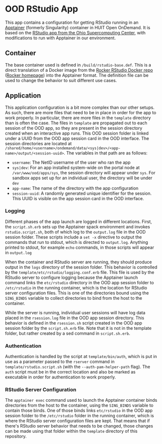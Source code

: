 # OOD RStudio App

This app contains a configuration for getting RStudio running in an [Apptainer](https://apptainer.org/) (formerly Singularity) container in HUIT Open OnDemand. It is based on the [RStudio app from the Ohio Supercomputing Center](https://github.com/OSC/bc_osc_rstudio_server), with modifications to run with Apptainer in our environment.

## Container

The base container used is defined in `/build/rstudio-base.def`. This is a direct translation of a Docker image from the [Rocker RStudio Docker repo](https://hub.docker.com/r/rocker/rstudio) ([Rocker homepage](https://rocker-project.org/)) into the Apptainer format. The definition file can be used to change the behavior to suit different use cases.

## Application

This application configuration is a bit more complex than our other setups. As such, there are more files that need to be in place in order for the app to work properly. In particular, there are more files in the `template` directory than is often the case. The files in `template` are propagated out to each session of the OOD app, so they are present in the session directory created when an interactive app runs. This OOD session folder is linked under a UUID from the OOD app session card in the OOD interface. The session directories are located at `/shared/home/<username>/ondemand/data/<sys|dev>/<app-name>/output/<session-uuid>`. The variables in that path are as follows:
- `username`: The NetID username of the user who ran the app
- `sys|dev`: For an app installed system-wide on the portal node at `/var/www/ood/apps/sys`, the session directory will appear under `sys`. For sandbox apps set up for an individual user, the directory will be under `dev`
- `app-name`: The name of the directory with the app configuration
- `session-uuid`: A randomly generated unique identifier for the session. This UUID is visible on the app session card in the OOD interface.

### Logging

Different phases of the app launch are logged in different locations. First, the `script.sh.erb` sets up the Apptainer spack environment and invokes `rstudio.script.sh`, both of which log to the `output.log` file in the OOD session folder. These scripts include a `set -x` directive to output the commands that run to stdout, which is directed to `output.log`. Anything printed to stdout, for example `echo` commands, in those scripts will appear in `output.log`

When the container and RStudio server are running, they should produce output in the `logs` directory of the session folder. This behavior is controlled by the `template/etc/rstudio/logging.conf.erb` file. This file is used by the RStudio server to configure logging because the Apptainer launch command links the `etc/rstudio` directory in the OOD app session folder to `/etc/rstudio` in the running container, which is the location for RStudio server configuration files. This is one of the directories bound using the `SING_BINDS` variable to collect directories to bind from the host to the container.

While the server is running, individual user sessions will have log data placed in the `rsession.log` file in the OOD app session directory. This behavior is defined in the `rsession.sh` script created in the OOD app session folder by the `script.sh.erb` file. Note that it is not in the template folder, but rather created by a sed command in `script.sh.erb`.

### Authentication

Authentication is handled by the script at `template/bin/auth`, which is put in use as a parameter passed to the `rserver` command in `template/rstudio.script.sh` (with the `--auth-pam-helper-path` flag). The `auth` script must be in the correct location and also be marked as executable in order for authentication to work properly.

### RStudio Server Configuration

The `apptainer exec` command used to launch the Apptainer container binds directories from the host to the container, using the `SING_BINDS` variable to contain those binds. One of those binds links `etc/rstudio` in the OOD app session folder to the `/etc/rstudio` folder in the running container, which is where the RStudio server configuration files are kept. That means that if there's RStudio server behavior that needs to be changed, those changes can be made using that folder within the `template` directory of this repository.
